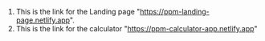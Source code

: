1) This is the link for the Landing page "https://ppm-landing-page.netlify.app".
2) This is the link for the calculator "https://ppm-calculator-app.netlify.app"
